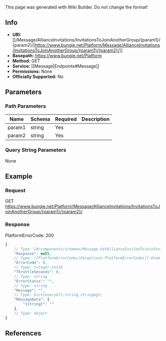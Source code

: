 <span class="wiki-builder">This page was generated with Wiki Builder. Do not change the format!</span>

## Info


* **URI:** [[/Message/AllianceInvitations/InvitationsToJoinAnotherGroup/{param1}/{param2}/|https://www.bungie.net/Platform/Message/AllianceInvitations/InvitationsToJoinAnotherGroup/{param1}/{param2}/]]
* **Basepath:** https://www.bungie.net/Platform
* **Method:** GET
* **Service:** [[Message|Endpoints#Message]]
* **Permissions:** None
* **Officially Supported:** No

## Parameters
### Path Parameters
Name | Schema | Required | Description
---- | ------ | -------- | -----------
param1 | string | Yes | 
param2 | string | Yes | 

### Query String Parameters
None

## Example
### Request
GET https://www.bungie.net/Platform/Message/AllianceInvitations/InvitationsToJoinAnotherGroup/{param1}/{param2}/

### Response
PlatformErrorCode: 200
```javascript
{
    // Type: [#/components/schemas/Message.GetAllianceInvitedToJoinInvitations]
    "Response": null,
    // Type: [[PlatformErrorCodes|Exceptions-PlatformErrorCodes]]:Enum
    "ErrorCode": 0,
    // Type: integer:int32
    "ThrottleSeconds": 0,
    // Type: string
    "ErrorStatus": "",
    // Type: string
    "Message": "",
    // Type: Dictionary&lt;string,string&gt;
    "MessageData": {
        "{string}": ""
    },
    // Type: object
}

```

## References
